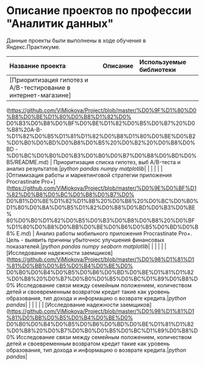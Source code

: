 # Описание проектов по профессии "Аналитик данных"


Данные проекты были выполнены в ходе обучения в Яндекс.Практикуме.

| Название проекта | Описание | Используемые библиотеки | 
| :---------------------- | :---------------------- | :---------------------- |
| [Приоритизация гипотез и A/B-тестирование в интернет-магазине]
(https://github.com/ViMiokova/Project/blob/master/%D0%9F%D1%80%D0%B8%D0%BE%D1%80%D0%B8%D1%82%D0%
D0%B3%D0%B8%D0%BF%D0%BE%D1%82%D0%B5%D0%B7%20%D0%B8%20A-B-
%D1%82%D0%B5%D1%81%D1%82%D0%B8%D1%80%D0%BE%D0%B2%D0%B0%D0%BD%D0%B8%D0%B5%20%D0%B2%20%D0%B8%D0%BD
-%D0%BC%D0%B0%D0%B3%D0%B0%D0%B7%D0%B8%D0%BD%D0%B5/README.md) | Приоритизация списка гипотез, выб
A/B-теста и анализ результатов.|*python*   *pandas*   *numpy*   *matplotlib*|
| | | |
| [Оптимизация работы и маркетинговой стратегии приложения Procrastinate Pro+]
(https://github.com/ViMiokova/Project/blob/master/%D0%9E%D0%BF%D1%82%D0%B8%D0%BC%D0%B8%D0%B7%D0%
D0%B1%D0%BE%D1%82%D1%8B%20%D0%B8%20%D0%BC%D0%B0%D1%80%D0%BA%D0%B5%D1%82%D0%B8%D0%BD%D0%B3%D0%BE%
80%D0%B0%D1%82%D0%B5%D0%B3%D0%B8%D0%B8%20%D0%BF%D1%80%D0%B8%D0%BB%D0%BE%D0%B6%D0%B5%D0%BD%D0%B8%
E.md) | Анализ работы мобильного приложения Procrastinate Pro+. Цель - выявить причины убыточнос
улучшения финансовых показателей.|*python*   *pandas*   *numpy*   *seaborn*   *matplotlib*|
| | | |
| [Исследование надежности заемщиков]
(https://github.com/ViMiokova/Project/blob/master/%D0%98%D1%81%D1%81%D0%BB%D0%B5%D0%B4%D0%BE%D0%
D0%B0%D0%B4%D0%B5%D0%B6%D0%BD%D0%BE%D1%81%D1%82%D0%B8%20%D0%B7%D0%B0%D0%B5%D0%BC%D1%89%D0%B8%D0%
Исследование связи между семейным положением, количеством детей и своевременным возвратом кредит
такие как уровень образования, тип дохода и информацию о возврате кредита.|*python*    *pandas*|
| | | |
| [Исследование надежности заемщиков]
(https://github.com/ViMiokova/Project/blob/master/%D0%98%D1%81%D1%81%D0%BB%D0%B5%D0%B4%D0%BE%D0%
D0%B0%D0%B4%D0%B5%D0%B6%D0%BD%D0%BE%D1%81%D1%82%D0%B8%20%D0%B7%D0%B0%D0%B5%D0%BC%D1%89%D0%B8%D0%
Исследование связи между семейным положением, количеством детей и своевременным возвратом кредит
такие как уровень образования, тип дохода и информацию о возврате кредита.|*python*    *pandas*|
